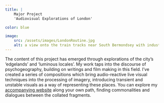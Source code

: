 ```yaml
---
title: | 
    Major Project
    'Audiovisual Explorations of London'

color: blue

image:
    src: /assets/images/LondonRoutine.jpg
    alt: a view onto the train tracks near South Bermondsey with industrial works in the background
---
```

The content of this project has emerged through explorations of the city’s ‘edgelands’ and ‘luminous locales’. My work taps into the discourse of psychogeography, building on writings and film making in this field. I’ve created a series of compositions which bring audio-reactive live visual techniques into the processing of imagery, introducing transient and unstable visuals as a way of representing these places. You can explore my [accompanying website][website] along your own path, finding commonalities and dialogues between the collated fragments.

[website]:https://montywilliams.hotglue.me/mp/